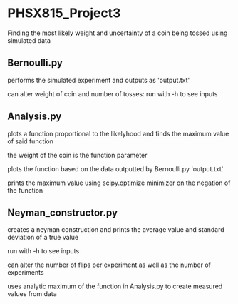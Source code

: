 # PHSX815_Project3

Finding the most likely weight and uncertainty of a coin being tossed using simulated data

## Bernoulli.py

performs the simulated experiment and outputs as 'output.txt'

can alter weight of coin and number of tosses: run with -h to see inputs

## Analysis.py

plots a function proportional to the likelyhood and finds the maximum value of said function

the weight of the coin is the function parameter

plots the function based on the data outputted by Bernoulli.py 'output.txt'

prints the maximum value using scipy.optimize minimizer on the negation of the function

## Neyman_constructor.py

creates a neyman construction and prints the average value and standard deviation of a true value

run with -h to see inputs

can alter the number of flips per experiment as well as the number of experiments

uses analytic maximum of the function in Analysis.py to create measured values from data




